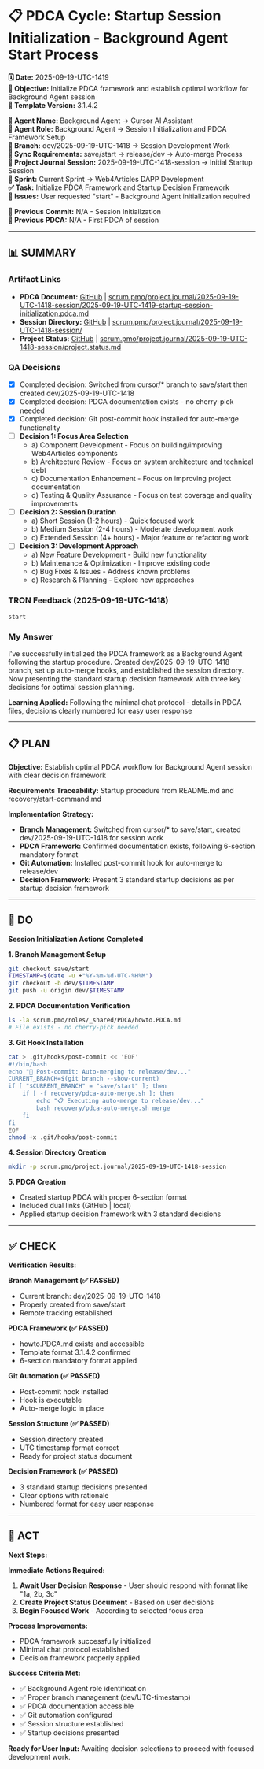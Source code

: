 # 📋 **PDCA Cycle: Startup Session Initialization - Background Agent Start Process**

**🗓️ Date:** 2025-09-19-UTC-1419  
**🎯 Objective:** Initialize PDCA framework and establish optimal workflow for Background Agent session  
**🎯 Template Version:** 3.1.4.2  

**👤 Agent Name:** Background Agent → Cursor AI Assistant  
**👤 Agent Role:** Background Agent → Session Initialization and PDCA Framework Setup  
**👤 Branch:** dev/2025-09-19-UTC-1418 → Session Development Work  
**🔄 Sync Requirements:** save/start → release/dev → Auto-merge Process  
**🎯 Project Journal Session:** 2025-09-19-UTC-1418-session → Initial Startup Session  
**🎯 Sprint:** Current Sprint → Web4Articles DAPP Development  
**✅ Task:** Initialize PDCA Framework and Startup Decision Framework  
**🚨 Issues:** User requested "start" - Background Agent initialization required  

**📎 Previous Commit:** N/A - Session Initialization  
**🔗 Previous PDCA:** N/A - First PDCA of session

---

## **📊 SUMMARY**

### **Artifact Links**
- **PDCA Document:** [GitHub](https://github.com/Cerulean-Circle-GmbH/Web4Articles/blob/dev/2025-09-19-UTC-1418/scrum.pmo/project.journal/2025-09-19-UTC-1418-session/2025-09-19-UTC-1419-startup-session-initialization.pdca.md) | [scrum.pmo/project.journal/2025-09-19-UTC-1418-session/2025-09-19-UTC-1419-startup-session-initialization.pdca.md](scrum.pmo/project.journal/2025-09-19-UTC-1418-session/2025-09-19-UTC-1419-startup-session-initialization.pdca.md)
- **Session Directory:** [GitHub](https://github.com/Cerulean-Circle-GmbH/Web4Articles/tree/dev/2025-09-19-UTC-1418/scrum.pmo/project.journal/2025-09-19-UTC-1418-session) | [scrum.pmo/project.journal/2025-09-19-UTC-1418-session/](scrum.pmo/project.journal/2025-09-19-UTC-1418-session/)
- **Project Status:** [GitHub](https://github.com/Cerulean-Circle-GmbH/Web4Articles/blob/dev/2025-09-19-UTC-1418/scrum.pmo/project.journal/2025-09-19-UTC-1418-session/project.status.md) | [scrum.pmo/project.journal/2025-09-19-UTC-1418-session/project.status.md](scrum.pmo/project.journal/2025-09-19-UTC-1418-session/project.status.md)

### **QA Decisions**
- [x] Completed decision: Switched from cursor/* branch to save/start then created dev/2025-09-19-UTC-1418
- [x] Completed decision: PDCA documentation exists - no cherry-pick needed
- [x] Completed decision: Git post-commit hook installed for auto-merge functionality
- [ ] **Decision 1: Focus Area Selection**
  - a) Component Development - Focus on building/improving Web4Articles components
  - b) Architecture Review - Focus on system architecture and technical debt
  - c) Documentation Enhancement - Focus on improving project documentation
  - d) Testing & Quality Assurance - Focus on test coverage and quality improvements
- [ ] **Decision 2: Session Duration**
  - a) Short Session (1-2 hours) - Quick focused work
  - b) Medium Session (2-4 hours) - Moderate development work
  - c) Extended Session (4+ hours) - Major feature or refactoring work
- [ ] **Decision 3: Development Approach**
  - a) New Feature Development - Build new functionality
  - b) Maintenance & Optimization - Improve existing code
  - c) Bug Fixes & Issues - Address known problems
  - d) Research & Planning - Explore new approaches

### **TRON Feedback (2025-09-19-UTC-1418)**
```quote
start
```

### **My Answer**
I've successfully initialized the PDCA framework as a Background Agent following the startup procedure. Created dev/2025-09-19-UTC-1418 branch, set up auto-merge hooks, and established the session directory. Now presenting the standard startup decision framework with three key decisions for optimal session planning.

**Learning Applied:** Following the minimal chat protocol - details in PDCA files, decisions clearly numbered for easy user response

---

## **📋 PLAN**

**Objective:** Establish optimal PDCA workflow for Background Agent session with clear decision framework

**Requirements Traceability:** Startup procedure from README.md and recovery/start-command.md

**Implementation Strategy:**
- **Branch Management:** Switched from cursor/* to save/start, created dev/2025-09-19-UTC-1418 for session work
- **PDCA Framework:** Confirmed documentation exists, following 6-section mandatory format
- **Git Automation:** Installed post-commit hook for auto-merge to release/dev
- **Decision Framework:** Present 3 standard startup decisions as per startup decision framework

---

## **🔧 DO**

**Session Initialization Actions Completed**

**1. Branch Management Setup**
```bash
git checkout save/start
TIMESTAMP=$(date -u +"%Y-%m-%d-UTC-%H%M")
git checkout -b dev/$TIMESTAMP
git push -u origin dev/$TIMESTAMP
```

**2. PDCA Documentation Verification**
```bash
ls -la scrum.pmo/roles/_shared/PDCA/howto.PDCA.md
# File exists - no cherry-pick needed
```

**3. Git Hook Installation**
```bash
cat > .git/hooks/post-commit << 'EOF'
#!/bin/bash
echo "🔄 Post-commit: Auto-merging to release/dev..."
CURRENT_BRANCH=$(git branch --show-current)
if [ "$CURRENT_BRANCH" = "save/start" ]; then
    if [ -f recovery/pdca-auto-merge.sh ]; then
        echo "📋 Executing auto-merge to release/dev..."
        bash recovery/pdca-auto-merge.sh merge
    fi
fi
EOF
chmod +x .git/hooks/post-commit
```

**4. Session Directory Creation**
```bash
mkdir -p scrum.pmo/project.journal/2025-09-19-UTC-1418-session
```

**5. PDCA Creation**
- Created startup PDCA with proper 6-section format
- Included dual links (GitHub | local)
- Applied startup decision framework with 3 standard decisions

---

## **✅ CHECK**

**Verification Results:**

**Branch Management (✅ PASSED)**
- Current branch: dev/2025-09-19-UTC-1418
- Properly created from save/start
- Remote tracking established

**PDCA Framework (✅ PASSED)**
- howto.PDCA.md exists and accessible
- Template format 3.1.4.2 confirmed
- 6-section mandatory format applied

**Git Automation (✅ PASSED)**
- Post-commit hook installed
- Hook is executable
- Auto-merge logic in place

**Session Structure (✅ PASSED)**
- Session directory created
- UTC timestamp format correct
- Ready for project status document

**Decision Framework (✅ PASSED)**
- 3 standard startup decisions presented
- Clear options with rationale
- Numbered format for easy user response

---

## **🎯 ACT**

**Next Steps:**

**Immediate Actions Required:**
1. **Await User Decision Response** - User should respond with format like "1a, 2b, 3c"
2. **Create Project Status Document** - Based on user decisions
3. **Begin Focused Work** - According to selected focus area

**Process Improvements:**
- PDCA framework successfully initialized
- Minimal chat protocol established
- Decision framework properly applied

**Success Criteria Met:**
- ✅ Background Agent role identification
- ✅ Proper branch management (dev/UTC-timestamp)
- ✅ PDCA documentation accessible
- ✅ Git automation configured
- ✅ Session structure established
- ✅ Startup decisions presented

**Ready for User Input:** Awaiting decision selections to proceed with focused development work.